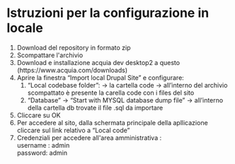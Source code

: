 # Istruzioni per la configurazione in locale

<ol>
<li> Download del repository in formato zip</li>
<li>Scompattare l'archivio</li>
<li>Download e installazione acquia dev desktop2 a questo (https://www.acquia.com/downloads) </li>
<li>Aprire la finestra “Import local Drupal Site” e configurare:
	<ol>
	<li> “Local codebase folder”: -> la cartella code -> all’interno del archivio scompattato è presente la carella code con i files del sito</li>
	<li>
	“Database” -> “Start with MYSQL database dump file” -> all’interno della cartella db trovate il file .sql da importare</li>
	</ol>
<li> Cliccare su OK</li>
<li>Per accedere al sito, dalla schermata principale della apllicazione cliccare sul link relativo a “Local code”</li>
<li> Credenziali per accedere all'area amministrativa :
		<br />
		username : admin <br />
		password:  admin
</li>
</ol>

